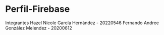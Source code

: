 # Perfil-Firebase
Integrantes 
Hazel Nicole García Hernández - 20220546
Fernando Andree González Melendez - 20200612
